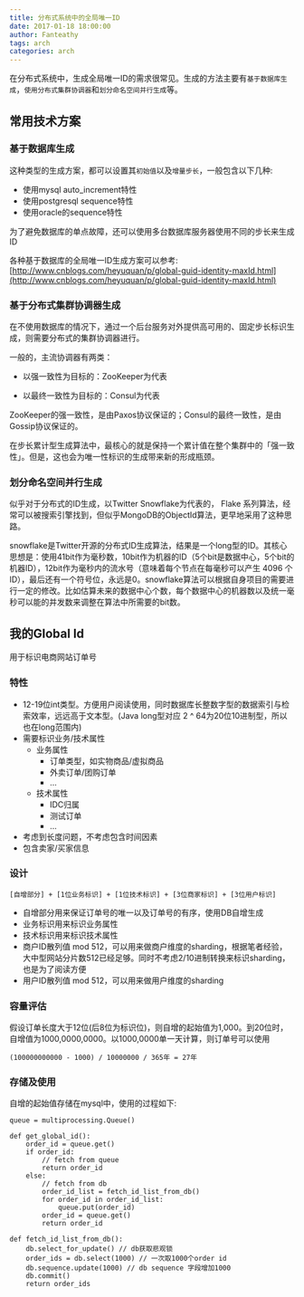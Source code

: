 ```yaml
---
title: 分布式系统中的全局唯一ID
date: 2017-01-18 18:00:00
author: Fanteathy
tags: arch
categories: arch
---
```


在分布式系统中，生成全局唯一ID的需求很常见。生成的方法主要有`基于数据库生成`，`使用分布式集群协调器`和`划分命名空间并行生成`等。

## 常用技术方案

### 基于数据库生成

这种类型的生成方案，都可以设置其`初始值`以及`增量步长`，一般包含以下几种:

- 使用mysql auto_increment特性
- 使用postgresql sequence特性
- 使用oracle的sequence特性

为了避免数据库的单点故障，还可以使用多台数据库服务器使用不同的步长来生成ID

各种基于数据库的全局唯一ID生成方案可以参考: [http://www.cnblogs.com/heyuquan/p/global-guid-identity-maxId.html](http://www.cnblogs.com/heyuquan/p/global-guid-identity-maxId.html)

### 基于分布式集群协调器生成

在不使用数据库的情况下，通过一个后台服务对外提供高可用的、固定步长标识生成，则需要分布式的集群协调器进行。

一般的，主流协调器有两类：

- 以强一致性为目标的：ZooKeeper为代表

- 以最终一致性为目标的：Consul为代表

ZooKeeper的强一致性，是由Paxos协议保证的；Consul的最终一致性，是由Gossip协议保证的。

在步长累计型生成算法中，最核心的就是保持一个累计值在整个集群中的「强一致性」。但是，这也会为唯一性标识的生成带来新的形成瓶颈。

### 划分命名空间并行生成

似乎对于分布式的ID生成，以Twitter Snowflake为代表的， Flake 系列算法，经常可以被搜索引擎找到，但似乎MongoDB的ObjectId算法，更早地采用了这种思路。

snowflake是Twitter开源的分布式ID生成算法，结果是一个long型的ID。其核心思想是：使用41bit作为毫秒数，10bit作为机器的ID（5个bit是数据中心，5个bit的机器ID），12bit作为毫秒内的流水号（意味着每个节点在每毫秒可以产生 4096 个 ID），最后还有一个符号位，永远是0。snowflake算法可以根据自身项目的需要进行一定的修改。比如估算未来的数据中心个数，每个数据中心的机器数以及统一毫秒可以能的并发数来调整在算法中所需要的bit数。

## 我的Global Id

用于标识电商网站订单号

### 特性

- 12-19位int类型。方便用户阅读使用，同时数据库长整数字型的数据索引与检索效率，远远高于文本型。(Java long型对应 2 ^ 64为20位10进制型，所以也在long范围内)
- 需要标识业务/技术属性
	- 业务属性 
		- 订单类型，如实物商品/虚拟商品
		- 外卖订单/团购订单
		- ...
	- 技术属性 
		- IDC归属
		- 测试订单
		- ...
- 考虑到长度问题，不考虑包含时间因素
- 包含卖家/买家信息

### 设计

```
[自增部分] + [1位业务标识] + [1位技术标识] + [3位商家标识] + [3位用户标识]
```

- 自增部分用来保证订单号的唯一以及订单号的有序，使用DB自增生成
- 业务标识用来标识业务属性
- 技术标识用来标识技术属性
- 商户ID散列值 mod 512，可以用来做商户维度的sharding，根据笔者经验，大中型网站分片数512已经足够。同时不考虑2/10进制转换来标识sharding，也是为了阅读方便
- 用户ID散列值 mod 512，可以用来做用户维度的sharding

### 容量评估

假设订单长度大于12位(后8位为标识位)，则自增的起始值为1,000。到20位时，自增值为1000,0000,0000。以1000,0000单一天计算，则订单号可以使用

```
(100000000000 - 1000) / 10000000 / 365年 = 27年
```

### 存储及使用

自增的起始值存储在mysql中，使用的过程如下:

```
queue = multiprocessing.Queue()

def get_global_id():
    order_id = queue.get()
    if order_id:
        // fetch from queue
        return order_id
    else:
        // fetch from db
        order_id_list = fetch_id_list_from_db()
        for order_id in order_id_list:
            queue.put(order_id)
        order_id = queue.get()
        return order_id
        
def fetch_id_list_from_db():
    db.select_for_update() // db获取悲观锁
    order_ids = db.select(1000) // 一次取1000个order id
    db.sequence.update(1000) // db sequence 字段增加1000
    db.commit()
    return order_ids
```